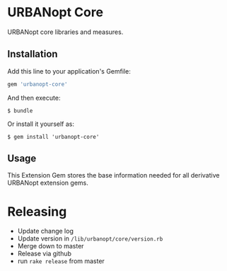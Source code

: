# URBANopt Core

URBANopt core libraries and measures.

## Installation

Add this line to your application's Gemfile:

```ruby
gem 'urbanopt-core'
```

And then execute:

    $ bundle

Or install it yourself as:

    $ gem install 'urbanopt-core'

## Usage

This Extension Gem stores the base information needed for all derivative URBANopt extension gems.

# Releasing

* Update change log
* Update version in `/lib/urbanopt/core/version.rb`
* Merge down to master
* Release via github
* run `rake release` from master